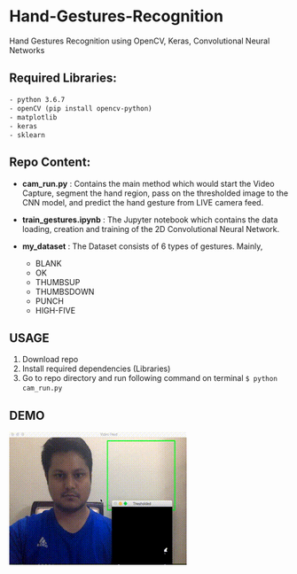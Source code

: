 # Hand-Gestures-Recognition  
Hand Gestures Recognition using OpenCV, Keras, Convolutional Neural Networks

## Required Libraries:
    - python 3.6.7
    - openCV (pip install opencv-python)
    - matplotlib
    - keras
    - sklearn

## Repo Content:
- **cam_run.py** : Contains the main method which would start the Video Capture, segment the hand region, pass on the thresholded image to the CNN model, and predict the hand gesture from LIVE camera feed.

- **train_gestures.ipynb** : The Jupyter notebook which contains the data loading, creation and training of the 2D Convolutional Neural Network. 

- **my_dataset** : The Dataset consists of 6 types of gestures. Mainly, 
  - BLANK
  - OK
  - THUMBSUP
  - THUMBSDOWN
  - PUNCH
  - HIGH-FIVE

## USAGE
1. Download repo
2. Install required dependencies (Libraries)
3. Go to repo directory and run following command on terminal ```$ python cam_run.py ```

## DEMO
![](optimized.gif)
